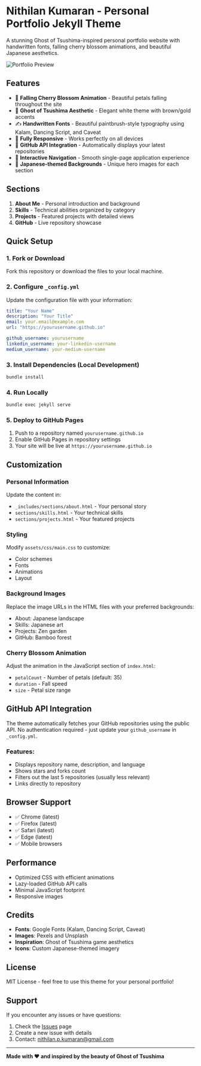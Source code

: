 # Nithilan Kumaran - Personal Portfolio Jekyll Theme

A stunning Ghost of Tsushima-inspired personal portfolio website with handwritten fonts, falling cherry blossom animations, and beautiful Japanese aesthetics.

![Portfolio Preview](preview.png)

## Features

- 🌸 **Falling Cherry Blossom Animation** - Beautiful petals falling throughout the site
- 🎨 **Ghost of Tsushima Aesthetic** - Elegant white theme with brown/gold accents
- ✍️ **Handwritten Fonts** - Beautiful paintbrush-style typography using Kalam, Dancing Script, and Caveat
- 📱 **Fully Responsive** - Works perfectly on all devices
- 🚀 **GitHub API Integration** - Automatically displays your latest repositories
- 🎯 **Interactive Navigation** - Smooth single-page application experience
- 🏯 **Japanese-themed Backgrounds** - Unique hero images for each section

## Sections

1. **About Me** - Personal introduction and background
2. **Skills** - Technical abilities organized by category
3. **Projects** - Featured projects with detailed views
4. **GitHub** - Live repository showcase

## Quick Setup

### 1. Fork or Download
Fork this repository or download the files to your local machine.

### 2. Configure `_config.yml`
Update the configuration file with your information:

```yaml
title: "Your Name"
description: "Your Title"
email: your.email@example.com
url: "https://yourusername.github.io"

github_username: yourusername
linkedin_username: your-linkedin-username
medium_username: your-medium-username
```

### 3. Install Dependencies (Local Development)
```bash
bundle install
```

### 4. Run Locally
```bash
bundle exec jekyll serve
```

### 5. Deploy to GitHub Pages
1. Push to a repository named `yourusername.github.io`
2. Enable GitHub Pages in repository settings
3. Your site will be live at `https://yourusername.github.io`

## Customization

### Personal Information
Update the content in:
- `_includes/sections/about.html` - Your personal story
- `sections/skills.html` - Your technical skills
- `sections/projects.html` - Your featured projects

### Styling
Modify `assets/css/main.css` to customize:
- Color schemes
- Fonts
- Animations
- Layout

### Background Images
Replace the image URLs in the HTML files with your preferred backgrounds:
- About: Japanese landscape
- Skills: Japanese art  
- Projects: Zen garden
- GitHub: Bamboo forest

### Cherry Blossom Animation
Adjust the animation in the JavaScript section of `index.html`:
- `petalCount` - Number of petals (default: 35)
- `duration` - Fall speed
- `size` - Petal size range

## GitHub API Integration

The theme automatically fetches your GitHub repositories using the public API. No authentication required - just update your `github_username` in `_config.yml`.

### Features:
- Displays repository name, description, and language
- Shows stars and forks count
- Filters out the last 5 repositories (usually less relevant)
- Links directly to repository

## Browser Support

- ✅ Chrome (latest)
- ✅ Firefox (latest)
- ✅ Safari (latest)
- ✅ Edge (latest)
- ✅ Mobile browsers

## Performance

- Optimized CSS with efficient animations
- Lazy-loaded GitHub API calls
- Minimal JavaScript footprint
- Responsive images

## Credits

- **Fonts**: Google Fonts (Kalam, Dancing Script, Caveat)
- **Images**: Pexels and Unsplash
- **Inspiration**: Ghost of Tsushima game aesthetics
- **Icons**: Custom Japanese-themed imagery

## License

MIT License - feel free to use this theme for your personal portfolio!

## Support

If you encounter any issues or have questions:
1. Check the [Issues](../../issues) page
2. Create a new issue with details
3. Contact: nithilan.p.kumaran@gmail.com

---

**Made with ❤️ and inspired by the beauty of Ghost of Tsushima**
